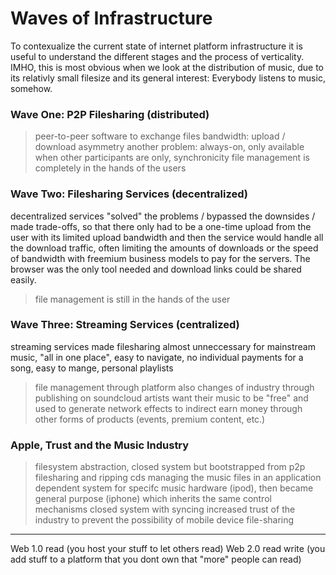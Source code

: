 # Waves of Infrastructure
To contexualize the current state of internet platform infrastructure it is useful to understand the different stages and the process of verticality. IMHO, this is most obvious when we look at the distribution of music, due to its relativly small filesize and its general interest: Everybody listens to music, somehow.

### Wave One: P2P Filesharing (distributed)
> peer-to-peer software to exchange files
> bandwidth: upload / download asymmetry
> another problem: always-on, only available when other participants are only, synchronicity
> file management is completely in the hands of the users 

### Wave Two: Filesharing Services (decentralized)
decentralized services "solved" the problems / bypassed the downsides / made trade-offs, so that there only had to be a one-time upload from the user with its limited upload bandwidth and then the service would handle all the download traffic, often limiting the amounts of downloads or the speed of bandwidth with freemium business models to pay for the servers.
The browser was the only tool needed and download links could be shared easily.  
> file management is still in the hands of the user

### Wave Three: Streaming Services (centralized)
streaming services made filesharing almost unneccessary for mainstream music, "all in one place", easy to navigate, no individual payments for a song, easy to mange, personal playlists
> file management through platform 
also changes of industry through publishing on soundcloud
> artists want their music to be "free" and used to generate network effects to indirect earn money through other forms of products (events, premium content, etc.)

### Apple, Trust and the Music Industry
> filesystem abstraction, closed system
> but bootstrapped from p2p filesharing and ripping cds
> managing the music files in an application dependent system for specifc music hardware (ipod), then became general purpose (iphone) which inherits the same control mechanisms 
> closed system with syncing increased trust of the industry to prevent the possibility of mobile device file-sharing


- - - - - - - -

Web 1.0 read (you host your stuff to let others read)
Web 2.0 read write (you add stuff to a platform that you dont own that "more" people can read)